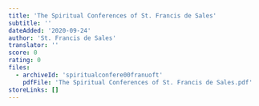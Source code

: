 ```yaml
---
title: 'The Spiritual Conferences of St. Francis de Sales'
subtitle: ''
dateAdded: '2020-09-24'
author: 'St. Francis de Sales'
translator: ''
score: 0
rating: 0
files:
  - archiveId: 'spiritualconfere00franuoft'
    pdfFile: 'The Spiritual Conferences of St. Francis de Sales.pdf'
storeLinks: []
---
```



